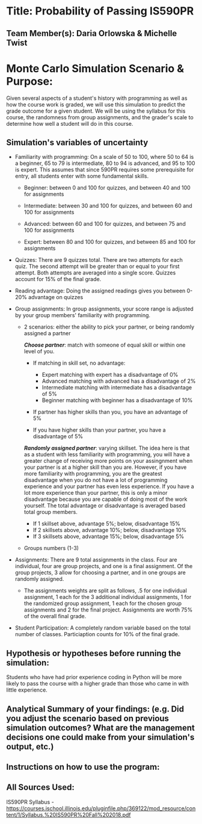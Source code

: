 # Title: Probability of Passing IS590PR

## Team Member(s):  Daria Orlowska & Michelle Twist

# Monte Carlo Simulation Scenario & Purpose:
Given several aspects of a student's history with programming as well as how the course work is graded, we will use this simulation to predict the grade outcome for a given student. We will be using the syllabus for this course, the randomness from group assignments, and the grader's scale to determine how well a student will do in this course. 

## Simulation's variables of uncertainty
* Familiarity with programming: On a scale of 50 to 100, where 50 to 64 is a beginner, 65 to 79 is intermediate, 80 to 94 is advanced, and 95 to 100 is expert. This assumes that since 590PR requires some prerequisite for entry, all students enter with some fundamental skills.
   
   - Beginner: between 0 and 100 for quizzes, and between 40 and 100 for assignments
   
   - Intermediate: between 30 and 100 for quizzes, and between 60 and 100 for assignments
   
   - Advanced: between 60 and 100 for quizzes, and between 75 and 100 for assignments
   
   - Expert: between 80 and 100 for quizzes, and between 85 and 100 for assignments

* Quizzes: There are 9 quizzes total. There are two attempts for each quiz. The second attempt will be greater than or equal to your first attempt. Both attempts are averaged into a single score. Quizzes account for 15% of the final grade. 

* Reading advantage: Doing the assigned readings gives you between 0-20% advantage on quizzes

* Group assignments: In group assignments, your score range is adjusted by your group members' familiarity with programming.
  * 2 scenarios: either the ability to pick your partner, or being randomly assigned a partner

    **_Choose partner_**: match with someone of equal skill or within one level of you.
    
    * If matching in skill set, no advantage:
    
         - Expert matching with expert has a disadvantage of 0%
         - Advanced matching with advanced has a disadvantage of 2%
         - Intermediate matching with intermediate has a disadvantage of 5%
         - Beginner matching with beginner has a disadvantage of 10%
    
    * If partner has higher skills than you, you have an advantage of 5%
    
    * If you have higher skills than your partner, you have a disadvantage of 5%

    **_Randomly assigned partner_**: varying skillset. The idea here is that as a student with less familiarity with programming, you will have a greater change of receiving more points on your assingnment when your partner is at a higher skill than you are. However, if you have more familiarity with programming, you are the greatest disadvantage when you do not have a lot of programming experience and your partner has even less experience. If you have a lot more experience than your partner, this is only a minor disadvantage because you are capable of doing most of the work yourself. The total advantage or disadvantage is averaged based total group members. 
    
    * If 1 skillset above, advantage 5%; below, disadvantage 15%
    * If 2 skillsets above, advantage 10%; below, disadvantage 10%
    * If 3 skillsets above, advantage 15%; below, disadvantage 5%
        
  * Groups numbers (1-3)

* Assignments: There are 9 total assignments in the class. Four are individual, four are group projects, and one is a final assignment. Of the group projects, 3 allow for choosing a partner, and in one groups are randomly assigned.
   * The assignments weights are split as follows, .5 for one individual assignment, 1 each for the 3 additional individual assignments,     1 for the randomized group assignment, 1 each for the chosen group assignments and 2 for the final project. Assignments are worth       75% of the overall final grade. 

* Student Participation: A completely random variable based on the total number of classes. Particiaption counts for 10% of the final grade.

## Hypothesis or hypotheses before running the simulation:
Students who have had prior experience coding in Python will be more likely to pass the course with a higher grade than those who came in with little experience. 

## Analytical Summary of your findings: (e.g. Did you adjust the scenario based on previous simulation outcomes?  What are the management decisions one could make from your simulation's output, etc.)

## Instructions on how to use the program:


## All Sources Used:
IS590PR Syllabus - https://courses.ischool.illinois.edu/pluginfile.php/369122/mod_resource/content/1/Syllabus.%20IS590PR%20Fall%202018.pdf

